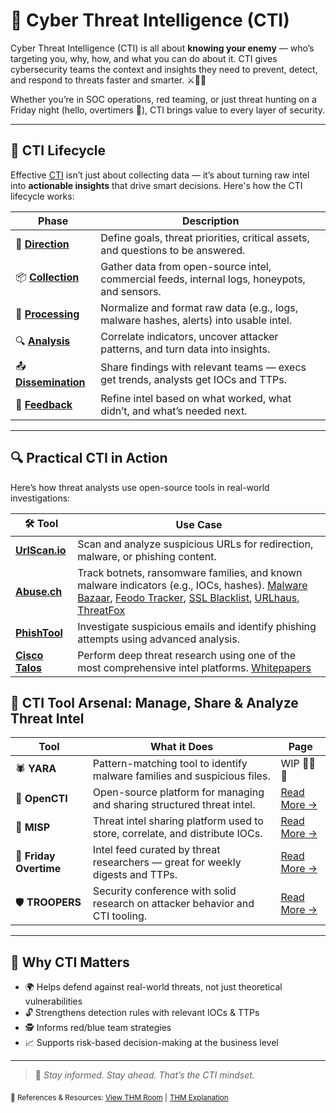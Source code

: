 # 🧠 Cyber Threat Intelligence (CTI)

Cyber Threat Intelligence (CTI) is all about **knowing your enemy** — who’s targeting you, why, how, and what you can do about it. CTI gives cybersecurity teams the context and insights they need to prevent, detect, and respond to threats faster and smarter. ⚔️🕵️‍♀️

Whether you’re in SOC operations, red teaming, or just threat hunting on a Friday night (hello, overtimers 👋), CTI brings value to every layer of security.

---

## 🔄 CTI Lifecycle

Effective [CTI](https://github.com/Dee-Techie/Cybersecurity-Portfolio/blob/main/Write-Ups/CTI.md) isn’t just about collecting data — it’s about turning raw intel into **actionable insights** that drive smart decisions. Here's how the CTI lifecycle works:

| Phase | Description |
|-------|-------------|
| 🎯 [**Direction**](https://github.com/Dee-Techie/Cybersecurity-Portfolio/blob/main/Write-Ups/CTI.md) | Define goals, threat priorities, critical assets, and questions to be answered. |
| 📦 [**Collection**](https://github.com/Dee-Techie/Cybersecurity-Portfolio/blob/main/Write-Ups/CTI.md) | Gather data from open-source intel, commercial feeds, internal logs, honeypots, and sensors. |
| 🧹 [**Processing**](https://github.com/Dee-Techie/Cybersecurity-Portfolio/blob/main/Write-Ups/CTI.md) | Normalize and format raw data (e.g., logs, malware hashes, alerts) into usable intel. |
| 🔍 [**Analysis**](https://github.com/Dee-Techie/Cybersecurity-Portfolio/blob/main/Write-Ups/CTI.md) | Correlate indicators, uncover attacker patterns, and turn data into insights. |
| 📤 [**Dissemination**](https://github.com/Dee-Techie/Cybersecurity-Portfolio/blob/main/Write-Ups/CTI.md) | Share findings with relevant teams — execs get trends, analysts get IOCs and TTPs. |
| 🔁 [**Feedback**](https://github.com/Dee-Techie/Cybersecurity-Portfolio/blob/main/Write-Ups/CTI.md) | Refine intel based on what worked, what didn’t, and what’s needed next. |

---
## 🔍 Practical CTI in Action

Here’s how threat analysts use open-source tools in real-world investigations:

| 🛠️ Tool | Use Case |
|--------|----------|
| [**UrlScan.io**](https://urlscan.io/) | Scan and analyze suspicious URLs for redirection, malware, or phishing content. |
| [**Abuse.ch**](https://abuse.ch/) | Track botnets, ransomware families, and known malware indicators (e.g., IOCs, hashes). [Malware Bazaar](https://bazaar.abuse.ch/), [Feodo Tracker](https://feodotracker.abuse.ch/), [SSL Blacklist](https://sslbl.abuse.ch/), [URLhaus](https://urlhaus.abuse.ch/), [ThreatFox](https://threatfox.abuse.ch/)  |
| [**PhishTool**](https://www.phishtool.com/) | Investigate suspicious emails and identify phishing attempts using advanced analysis. |
| [**Cisco Talos**](https://talosintelligence.com/) | Perform deep threat research using one of the most comprehensive intel platforms. [Whitepapers](https://www.talosintelligence.com/docs/Talos_WhitePaper.pdf) |


## 🧰 CTI Tool Arsenal: Manage, Share & Analyze Threat Intel

| Tool | What it Does | Page |
|------|---------------|------|
| 🕷️ **YARA** | Pattern-matching tool to identify malware families and suspicious files. | WIP 🚧🚧🚧 |
| 🧰 **OpenCTI** | Open-source platform for managing and sharing structured threat intel. | [Read More →](https://github.com/Dee-Techie/Cybersecurity-Portfolio/blob/main/Write-Ups/Open-CTI.md) |
| 🧠 **MISP** | Threat intel sharing platform used to store, correlate, and distribute IOCs. | [Read More →](https://github.com/Dee-Techie/Cybersecurity-Portfolio/blob/main/Write-Ups/MISP.md) |
| 💼 **Friday Overtime** | Intel feed curated by threat researchers — great for weekly digests and TTPs. | [Read More →](https://github.com/Dee-Techie/Cybersecurity-Portfolio/blob/main/Labs/CTI-lab.md) |
| 🛡️ **TROOPERS** | Security conference with solid research on attacker behavior and CTI tooling. | [Read More →](https://github.com/Dee-Techie/Cybersecurity-Portfolio/blob/main/Labs/Trooper.md) |

---

## 📌 Why CTI Matters

- 🌍 Helps defend against real-world threats, not just theoretical vulnerabilities
- 🔓 Strengthens detection rules with relevant IOCs & TTPs
- 🕵️ Informs red/blue team strategies
- 📈 Supports risk-based decision-making at the business level

---

> 📝 *Stay informed. Stay ahead. That’s the CTI mindset.*

<sub>🔗 References & Resources:
[View THM Room](https://tryhackme.com/room/threatinteltools) |</sub>
<sub>[THM Explanation](https://medium.com/@haircutfish/tryhackme-threat-intelligence-tools-task-4-abuse-ch-38c498112ea5)</sub>

